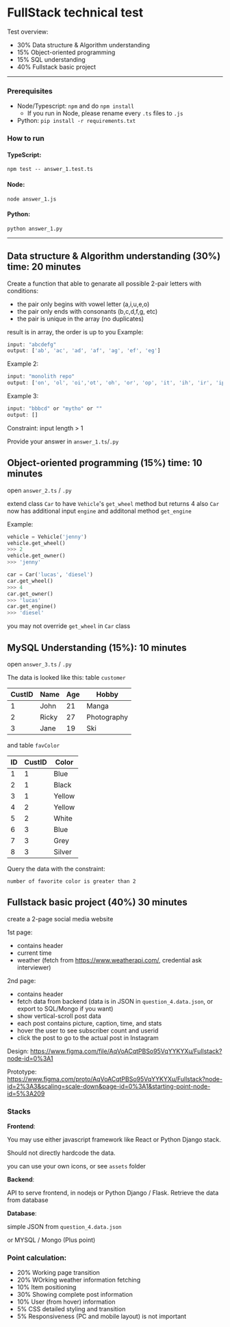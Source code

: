 # FullStack  technical test

Test overview:
- 30% Data structure & Algorithm understanding 
- 15% Object-oriented programming
- 15% SQL understanding
- 40% Fullstack basic project

---
### Prerequisites
- Node/Typescript: `npm` and do `npm install`
    - If you run in Node, please rename every `.ts` files to `.js`
- Python: `pip install -r requirements.txt`

### How to run 
#### TypeScript: 
`npm test -- answer_1.test.ts`
#### Node: 
`node answer_1.js`
#### Python: 
`python answer_1.py`

---
## Data structure & Algorithm understanding (30%) time: 20 minutes



Create a function that able to genarate all possible 2-pair letters with conditions:
- the pair only begins with vowel letter (a,i,u,e,o)
- the pair only ends with consonants (b,c,d,f,g, etc)
- the pair is unique in the array (no duplicates)

result is in array, the order is up to you
Example:
``` js
input: "abcdefg"
output: ['ab', 'ac', 'ad', 'af', 'ag', 'ef', 'eg']
```

Example 2:
``` js
input: "monolith repo"
output: ['on', 'ol', 'oi','ot', 'oh', 'or', 'op', 'it', 'ih', 'ir', 'ip', 'io', 'ep', 'eo']
```
Example 3:
``` js
input: "bbbcd" or "mytho" or ""
output: []
```
Constraint:
input length > 1

Provide your answer in `answer_1.ts`/`.py`


## Object-oriented programming (15%) time: 10 minutes
open `answer_2.ts` / `.py`

extend class `Car` to have `Vehicle`'s `get_wheel` method but returns 4
also `Car` now has additional input `engine` and additonal method `get_engine`

Example:
``` python
vehicle = Vehicle('jenny')
vehicle.get_wheel()
>>> 2
vehicle.get_owner()
>>> 'jenny'

car = Car('lucas', 'diesel')
car.get_wheel()
>>> 4
car.get_owner()
>>> 'lucas'
car.get_engine()
>>> 'diesel'
```

you may not override `get_wheel` in `Car` class


## MySQL Understanding (15%): 10 minutes


open `answer_3.ts` / `.py`


The data is looked like this:
table `customer`

| CustID | Name  | Age | Hobby       |
|----|-------|-----|-------------|
| 1  | John  | 21  | Manga       |
| 2  | Ricky | 27  | Photography |
| 3  | Jane  | 19  | Ski         |


and table `favColor`

| ID | CustID | Color  |
|----|--------|--------|
| 1  | 1      | Blue   |
| 2  | 1      | Black  |
| 3  | 1      | Yellow |
| 4  | 2      | Yellow |
| 5  | 2      | White  |
| 6  | 3      | Blue   |
| 7  | 3      | Grey   |
| 8  | 3      | Silver |

Query the data with the constraint:
```
number of favorite color is greater than 2
```


## Fullstack basic project (40%) 30 minutes
create a 2-page social media website

1st page:
- contains header
- current time
- weather (fetch from https://www.weatherapi.com/, credential ask interviewer)

2nd page:
- contains header
- fetch data from backend (data is in JSON in `question_4.data.json`, or export to SQL/Mongo if you want)
- show vertical-scroll post data
- each post contains picture, caption, time, and stats
- hover the user to see subscriber count and userid
- click the post to go to the actual post in Instagram

Design:
https://www.figma.com/file/AqVoACqtPBSo95VqYYKYXu/Fullstack?node-id=0%3A1

Prototype:
https://www.figma.com/proto/AqVoACqtPBSo95VqYYKYXu/Fullstack?node-id=2%3A3&scaling=scale-down&page-id=0%3A1&starting-point-node-id=5%3A209

### Stacks
**Frontend**:

You may use either javascript framework like React or Python Django stack. 

Should not directly hardcode the data.

you can use your own icons, or see `assets` folder

**Backend**:

API to serve frontend, in nodejs or Python Django / Flask. Retrieve the data from database

**Database**:

simple JSON from `question_4.data.json`

or MYSQL / Mongo (Plus point)

### Point calculation:
- 20% Working page transition
- 20% WOrking weather information fetching
- 10% Item positioning
- 30% Showing complete post information
- 10% User (from hover) information
- 5% CSS detailed styling and transition 
- 5% Responsiveness (PC and mobile layout) is not important